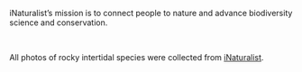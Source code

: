 iNaturalist’s mission is to connect people to nature and advance biodiversity science and conservation.

<br>

All photos of rocky intertidal species were collected from [iNaturalist](Citations.pdf).